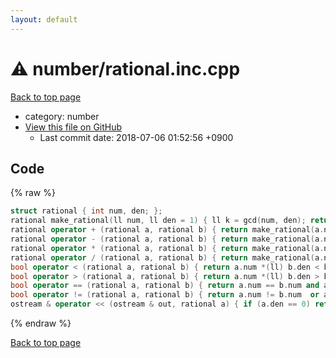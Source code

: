 ```yaml
---
layout: default
---
```


<!-- mathjax config similar to math.stackexchange -->
<script type="text/javascript" async
  src="https://cdnjs.cloudflare.com/ajax/libs/mathjax/2.7.5/MathJax.js?config=TeX-MML-AM_CHTML">
</script>
<script type="text/x-mathjax-config">
  MathJax.Hub.Config({
    TeX: { equationNumbers: { autoNumber: "AMS" }},
    tex2jax: {
      inlineMath: [ ['$','$'] ],
      processEscapes: true
    },
    "HTML-CSS": { matchFontHeight: false },
    displayAlign: "left",
    displayIndent: "2em"
  });
</script>

<script type="text/javascript" src="https://cdnjs.cloudflare.com/ajax/libs/jquery/3.4.1/jquery.min.js"></script>
<script src="https://cdn.jsdelivr.net/npm/jquery-balloon-js@1.1.2/jquery.balloon.min.js" integrity="sha256-ZEYs9VrgAeNuPvs15E39OsyOJaIkXEEt10fzxJ20+2I=" crossorigin="anonymous"></script>
<script type="text/javascript" src="../../assets/js/copy-button.js"></script>
<link rel="stylesheet" href="../../assets/css/copy-button.css" />


# :warning: number/rational.inc.cpp
<a href="../../index.html">Back to top page</a>

* category: number
* <a href="{{ site.github.repository_url }}/blob/master/number/rational.inc.cpp">View this file on GitHub</a>
    - Last commit date: 2018-07-06 01:52:56 +0900




## Code
{% raw %}
```cpp
struct rational { int num, den; };
rational make_rational(ll num, ll den = 1) { ll k = gcd(num, den); return (rational) { int(num / k), int(den / k) }; }
rational operator + (rational a, rational b) { return make_rational(a.num *(ll) b.den + b.num *(ll) a.den, a.den *(ll) b.den); }
rational operator - (rational a, rational b) { return make_rational(a.num *(ll) b.den - b.num *(ll) a.den, a.den *(ll) b.den); }
rational operator * (rational a, rational b) { return make_rational(a.num *(ll) b.num, a.den *(ll) b.den); }
rational operator / (rational a, rational b) { return make_rational(a.num *(ll) b.den, a.den *(ll) b.num); }
bool operator < (rational a, rational b) { return a.num *(ll) b.den < b.num *(ll) a.den; }
bool operator > (rational a, rational b) { return a.num *(ll) b.den > b.num *(ll) a.den; }
bool operator == (rational a, rational b) { return a.num == b.num and a.den == b.den; }
bool operator != (rational a, rational b) { return a.num != b.num  or a.den != b.den; }
ostream & operator << (ostream & out, rational a) { if (a.den == 0) return out << "invalid"; return out << a.num << '/' << a.den; }

```
{% endraw %}

<a href="../../index.html">Back to top page</a>

